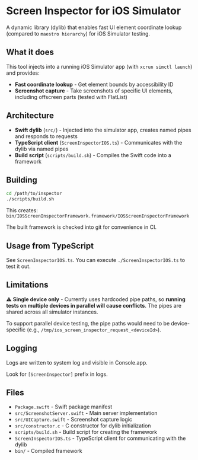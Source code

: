 # Screen Inspector for iOS Simulator

A dynamic library (dylib) that enables fast UI element coordinate lookup (compared to `maestro hierarchy`) for iOS Simulator testing.

## What it does

This tool injects into a running iOS Simulator app (with `xcrun simctl launch`) and provides:
- **Fast coordinate lookup** - Get element bounds by accessibility ID
- **Screenshot capture** - Take screenshots of specific UI elements, including offscreen parts (tested with FlatList)

## Architecture

- **Swift dylib** (`src/`) - Injected into the simulator app, creates named pipes and responds to requests
- **TypeScript client** (`ScreenInspectorIOS.ts`) - Communicates with the dylib via named pipes
- **Build script** (`scripts/build.sh`) - Compiles the Swift code into a framework

## Building

```bash
cd /path/to/inspector
./scripts/build.sh
```

This creates: `bin/IOSScreenInspectorFramework.framework/IOSScreenInspectorFramework`

The built framework is checked into git for convenience in CI.

## Usage from TypeScript

See `ScreenInspectorIOS.ts`. You can execute `./ScreenInspectorIOS.ts` to test it out.

## Limitations

⚠️ **Single device only** - Currently uses hardcoded pipe paths, so **running tests on multiple devices in parallel will cause conflicts**. The pipes are shared across all simulator instances.

To support parallel device testing, the pipe paths would need to be device-specific (e.g., `/tmp/ios_screen_inspector_request_<deviceId>`).

## Logging

Logs are written to system log and visible in Console.app.

Look for `[ScreenInspector]` prefix in logs.

## Files

- `Package.swift` - Swift package manifest
- `src/ScreenshotServer.swift` - Main server implementation
- `src/UICapture.swift` - Screenshot capture logic
- `src/constructor.c` - C constructor for dylib initialization
- `scripts/build.sh` - Build script for creating the framework
- `ScreenInspectorIOS.ts` - TypeScript client for communicating with the dylib
- `bin/` - Compiled framework
